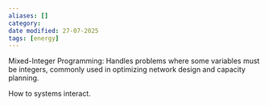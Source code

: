 ```yaml
---
aliases: []
category:
date modified: 27-07-2025
tags: [energy]
---
```

Mixed-Integer Programming: Handles problems where some variables must be integers, commonly used in optimizing network design and capacity planning.

How to systems interact.

